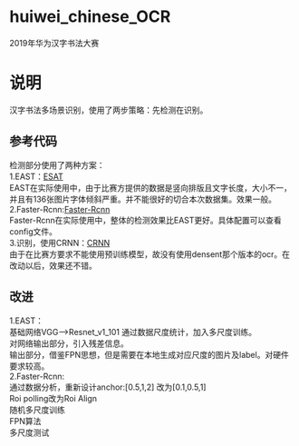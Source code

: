 # huiwei_chinese_OCR
2019年华为汉字书法大赛
# 说明
汉字书法多场景识别，使用了两步策略：先检测在识别。  
## 参考代码
检测部分使用了两种方案：  
1.EAST：[ESAT](https://github.com/argman/EAST)  
  EAST在实际使用中，由于比赛方提供的数据是竖向排版且文字长度，大小不一，并且有136张图片字体倾斜严重。并不能很好的切合本次数据集。效果一般。  
2.Faster-Rcnn:[Faster-Rcnn](https://github.com/roytseng-tw/Detectron.pytorch)  
  Faster-Rcnn在实际使用中，整体的检测效果比EAST更好。具体配置可以查看config文件。  
3.识别，使用CRNN：[CRNN](https://github.com/Sierkinhane/crnn_chinese_characters_rec)  
  由于在比赛方要求不能使用预训练模型，故没有使用densent那个版本的ocr。在改动以后，效果还不错。 
## 改进
1.EAST：  
       基础网络VGG-->Resnet_v1_101
       通过数据尺度统计，加入多尺度训练。  
       对网络输出部分，引入残差信息。  
       输出部分，借鉴FPN思想，但是需要在本地生成对应尺度的图片及label。对硬件要求较高。  
2.Faster-Rcnn:  
       通过数据分析，重新设计anchor:[0.5,1,2] 改为[0.1,0.5,1]  
       Roi polling改为Roi Align   
       随机多尺度训练  
       FPN算法  
       多尺度测试  
       
